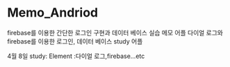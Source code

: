 # Memo_Andriod
firebase를 이용한 간단한 로그인 구현과 데이터 베이스 실습 메모 어플
다이얼 로그와 firebase를 이용한 로그인, 데이터 베이스 study 어플

4월 8일 study: Element :다이얼 로그,firebase...etc
